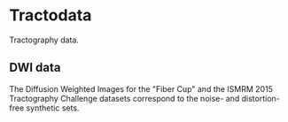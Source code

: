 # Tractodata

Tractography data.

## DWI data
The Diffusion Weighted Images for the "Fiber Cup" and the ISMRM 2015
Tractography Challenge datasets correspond to the noise- and distortion-free
synthetic sets.

